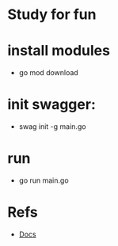 # Study for fun

# install modules
- go mod download

# init swagger:
- swag init -g main.go

# run 
- go run main.go

# Refs
- [Docs](https://tutorialedge.net/golang/go-project-structure-best-practices/)